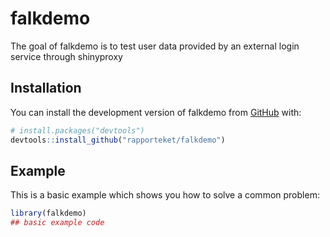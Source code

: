 
# falkdemo

<!-- badges: start -->
<!-- badges: end -->

The goal of falkdemo is to test user data provided by an external login service through shinyproxy

## Installation

You can install the development version of falkdemo from [GitHub](https://github.com/) with:

``` r
# install.packages("devtools")
devtools::install_github("rapporteket/falkdemo")
```

## Example

This is a basic example which shows you how to solve a common problem:

``` r
library(falkdemo)
## basic example code
```

